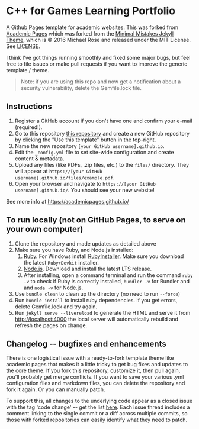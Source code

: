 # C++ for Games Learning Portfolio

A Github Pages template for academic websites. This was forked from [Academic Pages](https://github.com/academicpages/academicpages.github.io) which was forked from the [Minimal Mistakes Jekyll Theme](https://mmistakes.github.io/minimal-mistakes/), which is © 2016 Michael Rose and released under the MIT License. See [LICENSE](LICENSE).

I think I've got things running smoothly and fixed some major bugs, but feel free to file issues or make pull requests if you want to improve the generic template / theme.

> Note: if you are using this repo and now get a notification about a security vulnerability, delete the Gemfile.lock file.

## Instructions

1. Register a GitHub account if you don't have one and confirm your e-mail (required!).
2. Go to this repository [this repository](https://github.com/BredaUniversityGames/cppforgames.github.io) and create a new GitHub repository by clicking the "Use this template" button in the top-right.
3. Name the new repository `[your GitHub username].github.io`.
4. Edit the `_config.yml` file to set site-wide configuration and create content & metadata.
5. Upload any files (like PDFs, .zip files, etc.) to the `files/` directory. They will appear at `https://[your GitHub username].github.io/files/example.pdf`.
6. Open your browser and navigate to `https://[your GitHub username].github.io/`. You should see your new website!

See more info at <https://academicpages.github.io/>

## To run locally (not on GitHub Pages, to serve on your own computer)

1. Clone the repository and made updates as detailed above
1. Make sure you have Ruby, and Node.js installed:
   1. [Ruby](https://www.ruby-lang.org). For Windows install [RubyInstaller](https://rubyinstaller.org/). Make sure you download the latest `Ruby+Devkit` installer.
   2. [Node.js](https://nodejs.org). Download and install the latest LTS release.
   3. After installing, open a command terminal and run the command `ruby -v` to check if Ruby is correctly installed, `bundler -v` for Bundler and and `node -v` for Node.js.
1. Use `bundle clean` to clean up the directory (no need to run `--force`)
1. Run `bundle install` to install ruby dependencies. If you get errors, delete Gemfile.lock and try again.
1. Run `jekyll serve --livereload` to generate the HTML and serve it from <http://localhost:4000> the local server will automatically rebuild and refresh the pages on change.

## Changelog -- bugfixes and enhancements

There is one logistical issue with a ready-to-fork template theme like academic pages that makes it a little tricky to get bug fixes and updates to the core theme. If you fork this repository, customize it, then pull again, you'll probably get merge conflicts. If you want to save your various .yml configuration files and markdown files, you can delete the repository and fork it again. Or you can manually patch.

To support this, all changes to the underlying code appear as a closed issue with the tag 'code change' -- get the list [here](https://github.com/academicpages/academicpages.github.io/issues?q=is%3Aclosed%20is%3Aissue%20label%3A%22code%20change%22%20). Each issue thread includes a comment linking to the single commit or a diff across multiple commits, so those with forked repositories can easily identify what they need to patch.
